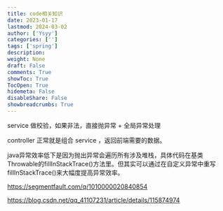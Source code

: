 ```yaml
---
title: code相关知识
date: 2023-01-17
lastmod: 2024-03-02
author: ['Ysyy']
categories: ['']
tags: ['spring']
description: 
weight: None
draft: False
comments: True
showToc: True
TocOpen: True
hidemeta: False
disableShare: False
showbreadcrumbs: True
---
```

service 做校验，如果非法，直接抛异常 + 全局异常处理

controller 正常就是组合 service ，返回前端需要的数据。

java异常效率低下是因为抛出异常会遍历所有涉及堆栈，具体代码在基类Throwable的fillInStackTrace()方法里。但其实可以通过在自定义异常中重写fillInStackTrace()来大幅度提高异常效率。

<https://segmentfault.com/q/1010000020840854>

<https://blog.csdn.net/qq_41107231/article/details/115874974>
